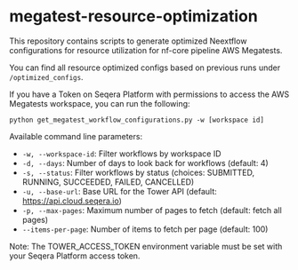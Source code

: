 # megatest-resource-optimization
This repository contains scripts to generate optimized Neextflow configurations for resource utilization for nf-core pipeline AWS Megatests.

You can find all resource optimized configs based on previous runs under `/optimized_configs`.

If you have a Token on Seqera Platform with permissions to access the AWS Megatests workspace, you can run the following:

`python get_megatest_workflow_configurations.py -w [workspace id]`

Available command line parameters:
- `-w, --workspace-id`: Filter workflows by workspace ID
- `-d, --days`: Number of days to look back for workflows (default: 4)
- `-s, --status`: Filter workflows by status (choices: SUBMITTED, RUNNING, SUCCEEDED, FAILED, CANCELLED)
- `-u, --base-url`: Base URL for the Tower API (default: https://api.cloud.seqera.io)
- `-p, --max-pages`: Maximum number of pages to fetch (default: fetch all pages)
- `--items-per-page`: Number of items to fetch per page (default: 100)

Note: The TOWER_ACCESS_TOKEN environment variable must be set with your Seqera Platform access token.